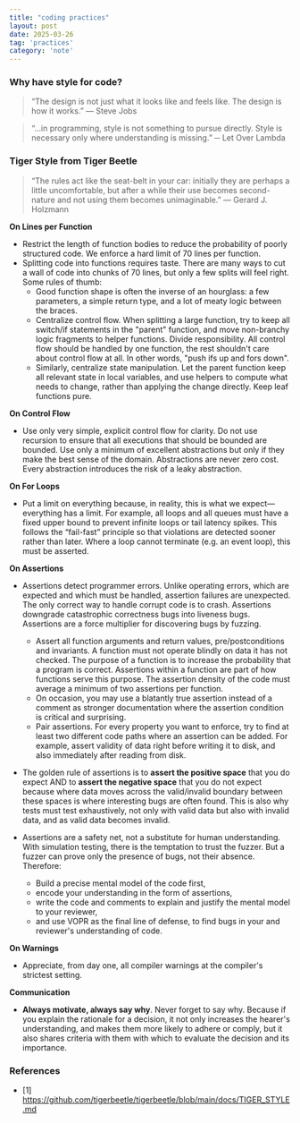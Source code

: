 ```yaml
---
title: "coding practices"
layout: post
date: 2025-03-26
tag: 'practices'
category: 'note'
---
```


### Why have style for code?

> “The design is not just what it looks like and feels like. The design is how it works.” — Steve Jobs

> “...in programming, style is not something to pursue directly. Style is necessary only where understanding is missing.” ─ Let Over Lambda

### Tiger Style from Tiger Beetle 

> “The rules act like the seat-belt in your car: initially they are perhaps a little uncomfortable, but after a while their use becomes second-nature and not using them becomes unimaginable.” — Gerard J. Holzmann

**On Lines per Function**

- Restrict the length of function bodies to reduce the probability of poorly structured code. We enforce a hard limit of 70 lines per function.
- Splitting code into functions requires taste. There are many ways to cut a wall of code into chunks of 70 lines, but only a few splits will feel right. Some rules of thumb:
	- Good function shape is often the inverse of an hourglass: a few parameters, a simple return type, and a lot of meaty logic between the braces.
	- Centralize control flow. When splitting a large function, try to keep all switch/if statements in the "parent" function, and move non-branchy logic fragments to helper functions. Divide responsibility. All control flow should be handled by one function, the rest shouldn't care about control flow at all. In other words, "push ifs up and fors down".
	- Similarly, centralize state manipulation. Let the parent function keep all relevant state in local variables, and use helpers to compute what needs to change, rather than applying the change directly. Keep leaf functions pure.

**On Control Flow**

- Use only very simple, explicit control flow for clarity. Do not use recursion to ensure that all executions that should be bounded are bounded. Use only a minimum of excellent abstractions but only if they make the best sense of the domain. Abstractions are never zero cost. Every abstraction introduces the risk of a leaky abstraction.

**On For Loops**

- Put a limit on everything because, in reality, this is what we expect—everything has a limit. For example, all loops and all queues must have a fixed upper bound to prevent infinite loops or tail latency spikes. This follows the “fail-fast” principle so that violations are detected sooner rather than later. Where a loop cannot terminate (e.g. an event loop), this must be asserted.

**On Assertions**

- Assertions detect programmer errors. Unlike operating errors, which are expected and which must be handled, assertion failures are unexpected. The only correct way to handle corrupt code is to crash. Assertions downgrade catastrophic correctness bugs into liveness bugs. Assertions are a force multiplier for discovering bugs by fuzzing.

	- Assert all function arguments and return values, pre/postconditions and invariants. A function must not operate blindly on data it has not checked. The purpose of a function is to increase the probability that a program is correct. Assertions within a function are part of how functions serve this purpose. The assertion density of the code must average a minimum of two assertions per function.
	- On occasion, you may use a blatantly true assertion instead of a comment as stronger documentation where the assertion condition is critical and surprising.	
	- Pair assertions. For every property you want to enforce, try to find at least two different code paths where an assertion can be added. For example, assert validity of data right before writing it to disk, and also immediately after reading from disk.

- The golden rule of assertions is to **assert the positive space** that you do expect AND to **assert the negative space** that you do not expect because where data moves across the valid/invalid boundary between these spaces is where interesting bugs are often found. This is also why tests must test exhaustively, not only with valid data but also with invalid data, and as valid data becomes invalid.

- Assertions are a safety net, not a substitute for human understanding. With simulation testing, there is the temptation to trust the fuzzer. But a fuzzer can prove only the presence of bugs, not their absence. Therefore:
	- Build a precise mental model of the code first,
	- encode your understanding in the form of assertions,
	- write the code and comments to explain and justify the mental model to your reviewer,
	- and use VOPR as the final line of defense, to find bugs in your and reviewer's understanding of code.

**On Warnings**
- Appreciate, from day one, all compiler warnings at the compiler's strictest setting.

**Communication**
- **Always motivate, always say why**. Never forget to say why. Because if you explain the rationale for a decision, it not only increases the hearer's understanding, and makes them more likely to adhere or comply, but it also shares criteria with them with which to evaluate the decision and its importance.

### References 
- [1] https://github.com/tigerbeetle/tigerbeetle/blob/main/docs/TIGER_STYLE.md